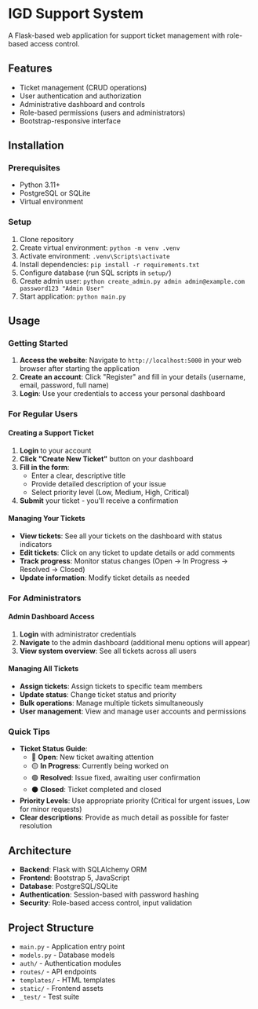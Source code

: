 # IGD Support System

A Flask-based web application for support ticket management with role-based access control.

## Features

- Ticket management (CRUD operations)
- User authentication and authorization
- Administrative dashboard and controls
- Role-based permissions (users and administrators)
- Bootstrap-responsive interface

## Installation

### Prerequisites
- Python 3.11+
- PostgreSQL or SQLite
- Virtual environment

### Setup
1. Clone repository
2. Create virtual environment: `python -m venv .venv`
3. Activate environment: `.venv\Scripts\activate`
4. Install dependencies: `pip install -r requirements.txt`
5. Configure database (run SQL scripts in `setup/`)
6. Create admin user: `python create_admin.py admin admin@example.com password123 "Admin User"`
7. Start application: `python main.py`

## Usage

### Getting Started
1. **Access the website**: Navigate to `http://localhost:5000` in your web browser after starting the application
2. **Create an account**: Click "Register" and fill in your details (username, email, password, full name)
3. **Login**: Use your credentials to access your personal dashboard

### For Regular Users

#### Creating a Support Ticket
1. **Login** to your account
2. **Click "Create New Ticket"** button on your dashboard
3. **Fill in the form**:
   - Enter a clear, descriptive title
   - Provide detailed description of your issue
   - Select priority level (Low, Medium, High, Critical)
4. **Submit** your ticket - you'll receive a confirmation

#### Managing Your Tickets
- **View tickets**: See all your tickets on the dashboard with status indicators
- **Edit tickets**: Click on any ticket to update details or add comments
- **Track progress**: Monitor status changes (Open → In Progress → Resolved → Closed)
- **Update information**: Modify ticket details as needed

### For Administrators

#### Admin Dashboard Access
1. **Login** with administrator credentials
2. **Navigate** to the admin dashboard (additional menu options will appear)
3. **View system overview**: See all tickets across all users

#### Managing All Tickets
- **Assign tickets**: Assign tickets to specific team members
- **Update status**: Change ticket status and priority
- **Bulk operations**: Manage multiple tickets simultaneously
- **User management**: View and manage user accounts and permissions

### Quick Tips
- **Ticket Status Guide**:
  - 🔴 **Open**: New ticket awaiting attention
  - 🟡 **In Progress**: Currently being worked on
  - 🟢 **Resolved**: Issue fixed, awaiting user confirmation
  - ⚫ **Closed**: Ticket completed and closed
- **Priority Levels**: Use appropriate priority (Critical for urgent issues, Low for minor requests)
- **Clear descriptions**: Provide as much detail as possible for faster resolution

## Architecture

- **Backend**: Flask with SQLAlchemy ORM
- **Frontend**: Bootstrap 5, JavaScript
- **Database**: PostgreSQL/SQLite
- **Authentication**: Session-based with password hashing
- **Security**: Role-based access control, input validation

## Project Structure

- `main.py` - Application entry point
- `models.py` - Database models
- `auth/` - Authentication modules
- `routes/` - API endpoints
- `templates/` - HTML templates
- `static/` - Frontend assets
- `_test/` - Test suite
